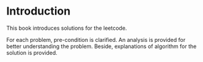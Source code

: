 # Introduction
This book introduces solutions for the leetcode.

For each problem, pre-condition is clarified.
An analysis is provided for better understanding the problem.
Beside, explanations of algorithm for the solution is provided.

